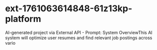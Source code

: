 # ext-1761063614848-61z13kp-platform
AI-generated project via External API - Prompt: System OverviewThis AI system will optimize user resumes and find relevant job postings across vario
